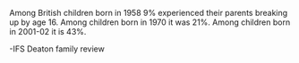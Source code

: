 Among British children born in 1958 9% experienced their parents breaking up by age 16. Among children born in 1970 it was 21%. Among children born in 2001-02 it is 43%.

-IFS Deaton family review
